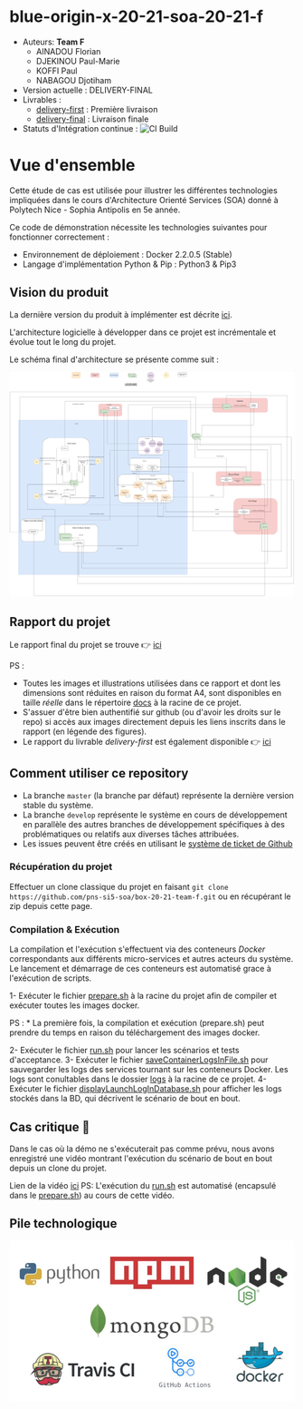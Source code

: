 # blue-origin-x-20-21-soa-20-21-f
* Auteurs: **Team F**
    * AINADOU Florian
    * DJEKINOU Paul-Marie
    * KOFFI Paul
    * NABAGOU Djotiham
* Version actuelle : DELIVERY-FINAL
* Livrables :
    * [delivery-first](https://github.com/pns-si5-soa/box-20-21-team-f/releases/tag/delivery-first) : Première livraison
    * [delivery-final](https://github.com/pns-si5-soa/box-20-21-team-f/releases/tag/delivery-final) : Livraison finale
* Statuts d'Intégration continue : ![CI Build](https://github.com/pns-si5-soa/box-20-21-team-f/workflows/CI/badge.svg?branch=master)
  
# Vue d'ensemble
 Cette étude de cas est utilisée pour illustrer les différentes technologies impliquées dans le cours d'Architecture Orienté Services (SOA) donné à Polytech Nice - Sophia Antipolis en 5e année.
 
 Ce code de démonstration nécessite les technologies suivantes pour fonctionner correctement :
       
   * Environnement de déploiement : Docker 2.2.0.5 (Stable)
   * Langage d'implémentation Python & Pip : Python3 & Pip3
   
   
  ## Vision du produit
  La dernière version du produit à implémenter est décrite  [ici](./docs/scope_final.pdf).
    
  L'architecture logicielle à développer dans ce projet est incrémentale et évolue tout le long du projet.
  
  Le schéma final d'architecture se présente comme suit : 
  <p align="center">
      <img src="./docs/final_architecture.png"/>
  </p>
  
 ## Rapport du projet
 Le rapport final du projet se trouve 👉 [ici](./docs/rapport-delivery-final.pdf)
 
 PS : 
 * Toutes les images et illustrations utilisées dans ce rapport et dont les dimensions sont réduites en raison du format A4, sont disponibles en taille *réelle* dans le répertoire [docs](./docs) à la racine de ce projet.
 * S'assuer d'être bien authentifié sur github (ou d'avoir les droits sur le repo) si accès aux images directement depuis les liens inscrits dans le rapport (en légende des figures).
 * Le rapport du livrable *delivery-first* est également disponible 👉 [ici](./docs/rapport-delivery-first.pdf)
 
 
  
  ## Comment utiliser ce repository
  * La branche `master` (la branche par défaut) représente la dernière version stable du système.
  * La branche `develop` représente le système en cours de développement en parallèle des autres branches de développement spécifiques à des problématiques ou relatifs aux diverses tâches attribuées.
  * Les issues peuvent être créés en utilisant le [système de ticket de Github](https://github.com/pns-si5-soa/blue-origin-x-20-21-soa-20-21-f/issues)
  
  ### Récupération du projet
  Effectuer un clone classique du projet en faisant ```git clone https://github.com/pns-si5-soa/box-20-21-team-f.git``` ou en récupérant le zip depuis cette page.
  
  ### Compilation & Exécution  
  La compilation et l'exécution s'effectuent via des conteneurs *Docker* correspondants aux différents micro-services et autres acteurs du système.
  Le lancement et démarrage de ces conteneurs est automatisé grace à l'exécution de scripts.
     
  1- Exécuter le fichier [prepare.sh](./prepare.sh) à la racine du projet afin de compiler et exécuter toutes les images docker.
  
  PS : 
    * La première fois, la compilation et exécution (prepare.sh) peut prendre du temps en raison du téléchargement des images docker.
   
  2- Exécuter le fichier [run.sh](./run.sh) pour lancer les scénarios et tests d'acceptance.
  3- Exécuter le fichier [saveContainerLogsInFile.sh](./saveContainerLogsInFile.sh) pour sauvegarder les logs des services tournant sur les conteneurs Docker. Les logs sont conultables dans le dossier [logs](./logs) à la racine de ce projet.
  4- Exécuter le fichier [displayLaunchLogInDatabase.sh](./displayLaunchLogInDatabase.sh) pour afficher les logs stockés dans la BD, qui décrivent le scénario de bout en bout.    
  
  ## Cas critique :rotating_light:
  Dans le cas où la démo ne s'exécuterait pas comme prévu, nous avons enregistré une vidéo montrant l'exécution du scénario de bout en bout depuis un clone du projet.
  
  Lien de la vidéo   [ici](https://drive.google.com/file/d/1vHauYIWHht1rhoXpZi8_TIbUXu31Foak/view?usp=sharing)
  PS: L'exécution du [run.sh](./run.sh) est automatisé (encapsulé dans le [prepare.sh](./prepare.sh)) au cours de cette vidéo. 
  
  ## Pile technologique
  
  <p align="center">
    <img src="./docs/stack.jpg"/>
  </p>
